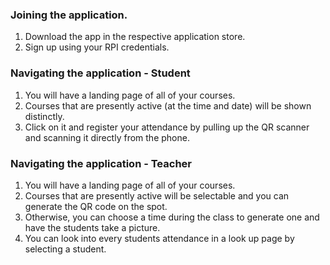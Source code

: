 ### Joining the application.

1. Download the app in the respective application store.
2. Sign up using your RPI credentials.

### Navigating the application - Student

1. You will have a landing page of all of your courses.
2. Courses that are presently active (at the time and date) will be shown distinctly.
3. Click on it and register your attendance by pulling up the QR scanner and scanning it directly from the phone.

### Navigating the application - Teacher

1. You will have a landing page of all of your courses.
2. Courses that are presently active will be selectable and you can generate the QR code on the spot.
3. Otherwise, you can choose a time during the class to generate one and have the students take a picture.
4. You can look into every students attendance in a look up page by selecting a student.
